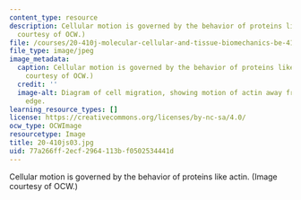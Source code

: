 ```yaml
---
content_type: resource
description: Cellular motion is governed by the behavior of proteins like actin. (Image
  courtesy of OCW.)
file: /courses/20-410j-molecular-cellular-and-tissue-biomechanics-be-410j-spring-2003/77a266ff2ecf2964113bf0502534441d_20-410js03.jpg
file_type: image/jpeg
image_metadata:
  caption: Cellular motion is governed by the behavior of proteins like actin. (Image
    courtesy of OCW.)
  credit: ''
  image-alt: Diagram of cell migration, showing motion of actin away from leading
    edge.
learning_resource_types: []
license: https://creativecommons.org/licenses/by-nc-sa/4.0/
ocw_type: OCWImage
resourcetype: Image
title: 20-410js03.jpg
uid: 77a266ff-2ecf-2964-113b-f0502534441d
---
```

Cellular motion is governed by the behavior of proteins like actin. (Image courtesy of OCW.)